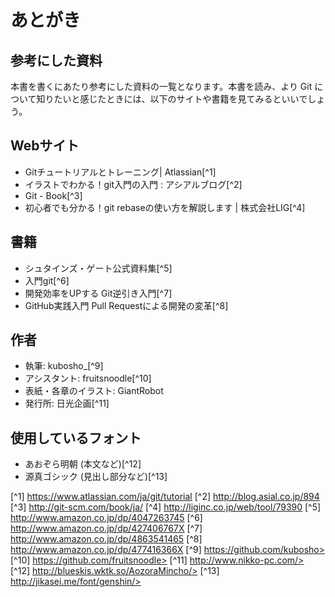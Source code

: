 # あとがき

## 参考にした資料

本書を書くにあたり参考にした資料の一覧となります。本書を読み、より Git について知りたいと感じたときには、以下のサイトや書籍を見てみるといいでしょう。

## Webサイト

- Gitチュートリアルとトレーニング| Atlassian[^1]
- イラストでわかる！git入門の入門 : アシアルブログ[^2]
- Git - Book[^3]
- 初心者でも分かる！git rebaseの使い方を解説します | 株式会社LIG[^4]

## 書籍

- シュタインズ・ゲート公式資料集[^5]
- 入門git[^6]
- 開発効率をUPする Git逆引き入門[^7]
- GitHub実践入門 Pull Requestによる開発の変革[^8]

## 作者

- 執筆: kubosho_[^9]
- アシスタント: fruitsnoodle[^10]
- 表紙・各章のイラスト: GiantRobot
- 発行所: 日光企画[^11]

## 使用しているフォント

- あおぞら明朝 (本文など)[^12]
- 源真ゴシック (見出し部分など)[^13]

[^1] https://www.atlassian.com/ja/git/tutorial
[^2] http://blog.asial.co.jp/894
[^3] http://git-scm.com/book/ja/
[^4] http://liginc.co.jp/web/tool/79390
[^5] http://www.amazon.co.jp/dp/4047263745
[^6] http://www.amazon.co.jp/dp/427406767X
[^7] http://www.amazon.co.jp/dp/4863541465
[^8] http://www.amazon.co.jp/dp/477416366X
[^9] https://github.com/kubosho>
[^10] https://github.com/fruitsnoodle>
[^11] http://www.nikko-pc.com/>
[^12] http://blueskis.wktk.so/AozoraMincho/>
[^13] http://jikasei.me/font/genshin/>